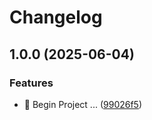 # Changelog

## 1.0.0 (2025-06-04)


### Features

* 🎉 Begin Project ... ([99026f5](https://github.com/Soheiljafarnejad/use-breakpoint-agent/commit/99026f52915bdca128bbbc792693383f95a04b89))

